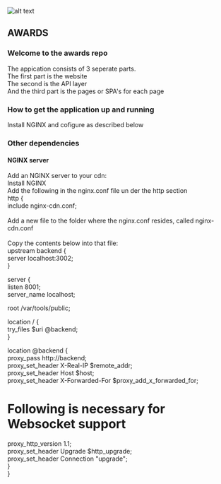 
![alt text](https://github.com/roachmanza/Awards/blob/master/client/content/images/bluetrophy.png "Awards")
## AWARDS

### Welcome to the awards repo
The appication consists of 3 seperate parts.<br/>
The first part is the website<br/>
The second is the API layer<br/>
And the third part is the pages or SPA's for each page<br/>

### How to get the application up and running
Install NGINX and cofigure as described below<br/>

### Other dependencies

#### NGINX server
Add an NGINX server to your cdn:<br/>
Install NGINX<br/>
Add the following in the nginx.conf file un der the http section<br/>
http {<br/>
    include       nginx-cdn.conf;<br/>
<br/>
Add a new file to the folder where the nginx.conf resides, called nginx-cdn.conf<br/>
<br/>
Copy the contents below into that file:<br/>
upstream backend {<br/>
server localhost:3002;<br/>
}<br/>

server {<br/>
listen 8001;<br/>
server_name localhost;<br/>

root /var/tools/public;<br/>

location / {<br/>
try_files $uri @backend;<br/>
}<br/>

location @backend {<br/>
proxy_pass http://backend;<br/>
proxy_set_header X-Real-IP $remote_addr;<br/>
proxy_set_header Host $host;<br/>
proxy_set_header X-Forwarded-For $proxy_add_x_forwarded_for;<br/>
# Following is necessary for Websocket support<br/>
proxy_http_version 1.1;<br/>
proxy_set_header Upgrade $http_upgrade;<br/>
proxy_set_header Connection "upgrade";<br/>
}<br/>
}<br/>
<br/>











